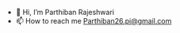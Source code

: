 - 👋 Hi, I’m Parthiban Rajeshwari
- 📫 How to reach me Parthiban26.pi@gmail.com
<!---
ParthiRajesh26/ParthiRajesh26 is a ✨ special ✨ repository because its `README.md` (this file) appears on your GitHub profile.
You can click the Preview link to take a look at your changes.
--->
